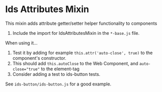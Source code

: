 # Ids Attributes Mixin

This mixin adds attribute getter/setter helper functionality to components

1. Include the import for IdsAttributesMixin in the `*-base.js` file.

When using it...

1. Test it by adding for example `this.attr('auto-close', true)` to the component's constructor.
2. This should add `this.autoClose` to the Web Component, and `auto-close="true"` to the element-tag
3. Consider adding a test to ids-button tests.

See `ids-button/ids-button.js` for a good example.
